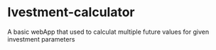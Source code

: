 # Ivestment-calculator
A basic webApp that used to calculat multiple future values for given investment parameters
